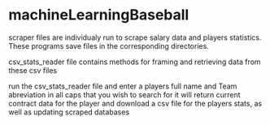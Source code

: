 # machineLearningBaseball

scraper files are individualy run to scrape salary data and players statistics. 
These programs save files in the corresponding directories.

csv_stats_reader file contains methods for framing and retrieving data from these csv files 

run the csv_stats_reader file and enter a players full name and Team abreviation in all caps that you wish to search for
it will return current contract data for the player and download a csv file for the players stats, as well as updating scraped databases